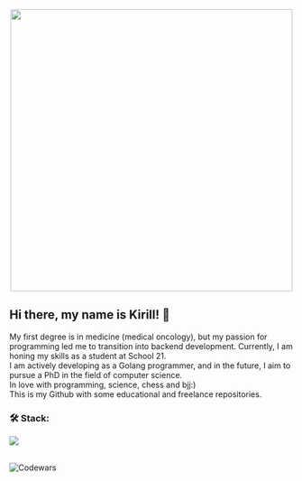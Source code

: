 <div align="center">
  <img height="500" width="500" src="https://cdnb.artstation.com/p/assets/images/images/030/196/617/original/pixel-jeff-other-world-2.gif"  />
</div>

## Hi there, my name is Kirill! 👋

My first degree is in medicine (medical oncology), but my passion for programming led me to transition into backend development. Currently, I am honing my skills as a student at School 21. <br>
I am actively developing as a Golang programmer, and in the future, I aim to pursue a PhD in the field of computer science.<br>
In love with programming, science, chess and bjj:) <br>
This is my Github with some educational and freelance repositories.
<br>
  <h3 align="left">🛠 Stack:</h3>
  <a href="https://skillicons.dev">
    <img src="https://skillicons.dev/icons?i=python,c,cpp,git,postgresql,golang,bash" />
  </a>
<br>
<br>

![Codewars](https://github.r2v.ch/codewars?user=KirillSergeevich&stroke=blue)


